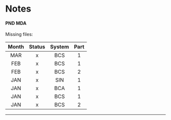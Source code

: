 # Notes
#### PND MDA
Missing files:

| Month | Status | System | Part |
|:-----:|:------:|:------:|:----:|
|  MAR  |    x   |  BCS   |   1  |
|  FEB  |    x   |  BCS   |   1  |
|  FEB  |    x   |  BCS   |   2  |
|  JAN  |    x   |  SIN   |   1  |
|  JAN  |    x   |  BCA   |   1  |
|  JAN  |    x   |  BCS   |   1  |
|  JAN  |    x   |  BCS   |   2  |

---
